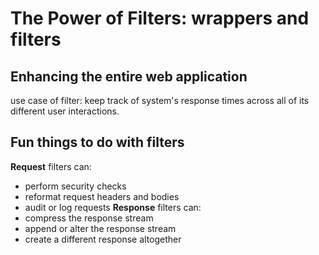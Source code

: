 # The Power of Filters: wrappers and filters
## Enhancing the entire web application
use case of filter: keep track of system's response times across all of its different user interactions.
## Fun things to do with filters
**Request** filters can:
 * perform security checks
 * reformat request headers and bodies
 * audit or log requests
**Response** filters can:
 * compress the response stream
 * append or alter the response stream
 * create a different response altogether
